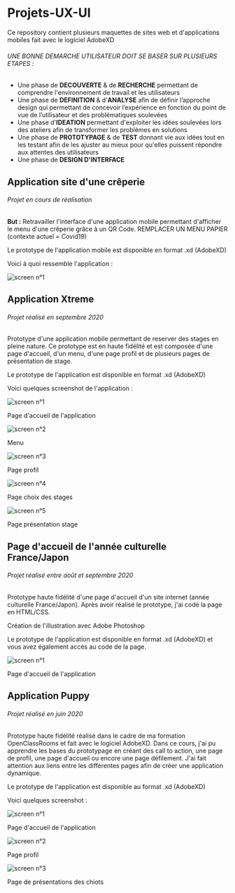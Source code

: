 # Projets-UX-UI

Ce repository contient plusieurs maquettes de sites web et d'applications mobiles fait avec le logiciel AdobeXD


###### UNE BONNE DEMARCHE UTILISATEUR DOIT SE BASER SUR PLUSIEURS ETAPES :

- Une phase de **DECOUVERTE** & de **RECHERCHE** permettant de comprendre l'environnement de travail et les utilisateurs
- Une phase de **DEFINITION** & d'**ANALYSE** afin de définir l’approche design qui permettant de concevoir l’expérience en fonction du point de vue de l’utilisateur et des problématiques soulevées
- Une phase d'**IDEATION** permettant d'exploiter les idées soulevées lors des ateliers afin de transformer les problèmes en solutions
- Une phase de **PROTOTYPAGE** & de **TEST** donnant vie aux idées tout en les testant afin de les ajuster au mieux pour qu'elles puissent répondre aux attentes des utilisateurs
- Une phase de **DESIGN D'INTERFACE**

## Application site d'une crêperie

###### Projet en cours de réalisation

**But :** Retravailler l'interface d'une application mobile permettant d'afficher le menu d'une crêperie grâce à un QR Code. REMPLACER UN MENU PAPIER (contexte actuel = Covid19)

Le prototype de l'application mobile est disponible en format .xd (AdobeXD)

Voici à quoi ressemble l'application :

![screen n°1](Application-creperie/screenshot/screen1.png)


## Application Xtreme

###### Projet réalisé en septembre 2020

Prototype d'une application mobile permettant de reserver des stages en pleine nature. Ce prototype est en haute fidélité et est composée d'une page d'accueil, d'un menu, d'une page profil et de plusieurs pages de présentation de stage.

Le prototype de l'application est disponible en format .xd (AdobeXD)


Voici quelques screenshot de l'application :

![screen n°1](Application-Xtreme/screen/screen1.jpg)

Page d'accueil de l'application

![screen n°2](Application-Xtreme/screen/screen2.jpg)

Menu

![screen n°3](Application-Xtreme/screen/screen3.jpg)

Page profil

![screen n°4](Application-Xtreme/screen/screen4.jpg)

Page choix des stages

![screen n°5](Application-Xtreme/screen/screen5.jpg)

Page présentation stage

## Page d'accueil de l'année culturelle France/Japon

###### Projet réalisé entre août et septembre 2020

Prototype haute fidélité d'une page d'accueil d'un site internet (année culturelle France/Japon). Après avoir réalisé le prototype, j'ai codé la page en HTML/CSS.

Création de l'illustration avec Adobe Photoshop

Le prototype de l'application est disponible en format .xd (AdobeXD) et vous avez également accès au code de la page.

![screen n°1](WelcometoJapan/maquette/maquettedusite.jpg)

Page d'accueil de l'application

## Application Puppy

###### Projet réalisé en juin 2020

Prototype haute fidélité réalisé dans le cadre de ma formation OpenClassRooms et fait avec le logiciel AdobeXD. Dans ce cours, j'ai pu apprendre les bases du prototypage en créant des call to action, une page de profil, une page d'accueil ou encore une page défilement. J'ai fait attention aux liens entre les différentes pages afin de créer une application dynamique.

Le prototype de l'application est disponible au format .xd (AdobeXD)

Voici quelques screenshot :

![screen n°1](Application-puppy/Screenshot/Accueil.jpg)

Page d'accueil de l'application

![screen n°2](Application-puppy/Screenshot/profil.jpg)

Page profil

![screen n°3](Application-puppy/Screenshot/puppies.jpg)

Page de présentations des chiots
